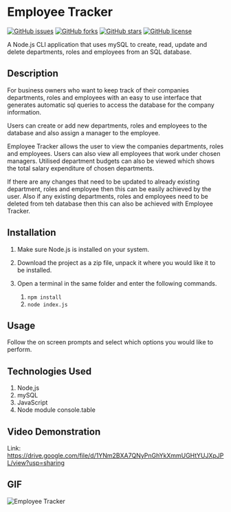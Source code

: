 # Employee Tracker

[![GitHub issues](https://img.shields.io/github/issues/Conanas/employee-tracker)](https://github.com/Conanas/employee-tracker/issues) [![GitHub forks](https://img.shields.io/github/forks/Conanas/employee-tracker)](https://github.com/Conanas/employee-tracker/network) [![GitHub stars](https://img.shields.io/github/stars/Conanas/employee-tracker)](https://github.com/Conanas/employee-tracker/stargazers) [![GitHub license](https://img.shields.io/github/license/Conanas/employee-tracker)](https://github.com/Conanas/employee-tracker/blob/main/LICENSE)

A Node.js CLI application that uses mySQL to create, read, update and delete departments, roles and employees from an SQL database.

## Description

For business owners who want to keep track of their companies departments, roles and employees with an easy to use interface that generates automatic sql queries to access the database for the company information.

Users can create or add new departments, roles and employees to the database and also assign a manager to the employee.

Employee Tracker allows the user to view the companies departments, roles and employees. Users can also view all employees that work under chosen managers. Utilised department budgets can also be viewed which shows the total salary expenditure of chosen departments.

If there are any changes that need to be updated to already existing department, roles and employee then this can be easily achieved by the user. Also if any existing departments, roles and employees need to be deleted from teh database then this can also be achieved with Employee Tracker.

## Installation

1. Make sure Node.js is installed on your system.

2. Download the project as a zip file, unpack it where you would like it to be installed.

3. Open a terminal in the same folder and enter the following commands.

   1. `npm install`
   2. `node index.js`

## Usage

Follow the on screen prompts and select which options you would like to perform.

## Technologies Used

1. Node,js
2. mySQL
3. JavaScript
4. Node module console.table

## Video Demonstration

Link: https://drive.google.com/file/d/1YNm2BXA7QNyPnGhYkXmmUGHtYUJXpJPL/view?usp=sharing

## GIF

![Employee Tracker](https://media.giphy.com/media/QB80K4A6f9C1HAXGSm/giphy.gif "Employee Tracker")
